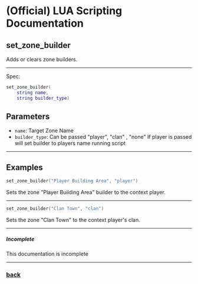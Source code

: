 
# (Official) LUA Scripting Documentation

## set_zone_builder

Adds or clears zone builders.

___

Spec:

```lua
set_zone_builder(
	string name,
	string builder_type)
```

## Parameters

- `name`: Target Zone Name
- `builder_type`: Can be passed "player", "clan" , "none" If player is passed will set builder to players name running script

___

## Examples

```lua
set_zone_builder("Player Building Area", "player")
```

Sets the zone "Player Building Area" builder to the context player.

___

```lua
set_zone_builder("Clan Town", "clan")
```

Sets the zone "Clan Town" to the context player's clan.

___

##### Incomplete

This documentation is incomplete

___

### [back](../zones)
